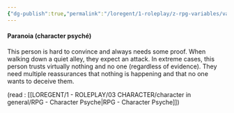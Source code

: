 ```yaml
---
{"dg-publish":true,"permalink":"/loregent/1-roleplay/z-rpg-variables/variables-character/variables-character-psyche/paranoia/"}
---
```


#### Paranoia (character psyché)

This person is hard to convince and always needs some proof. When walking down a quiet alley, they expect an attack. In extreme cases, this person trusts virtually nothing and no one (regardless of evidence). They need multiple reassurances that nothing is happening and that no one wants to deceive them.

(read : [[LOREGENT/1 - ROLEPLAY/03 CHARACTER/character in general/RPG - Character Psyche\|RPG - Character Psyche]])
